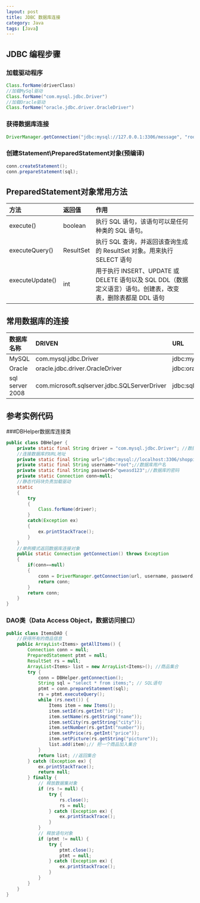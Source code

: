 ```yaml
---
layout: post
title: JDBC 数据库连接
category: Java
tags: [Java]
---
```



## JDBC 编程步骤

### 加载驱动程序

```java
Class.forName(driverClass)
//加载MySql驱动
Class.forName("com.mysql.jdbc.Driver")
//加载Oracle驱动
Class.forName("oracle.jdbc.driver.OracleDriver")
```

### 获得数据库连接

```java
DriverManager.getConnection("jdbc:mysql://127.0.0.1:3306/message", "root", "qweasd123");
```

### 创建Statement\PreparedStatement对象(预编译)

```java
conn.createStatement();
conn.prepareStatement(sql);
```
## PreparedStatement对象常用方法

|方法	|返回值	|作用|
|:--- | :--- | :---
|execute() 	|boolean	|执行 SQL 语句，该语句可以是任何种类的 SQL 语句。
|executeQuery() 	|ResultSet	|执行 SQL 查询，并返回该查询生成的 ResultSet 对象。用来执行SELECT 语句
|executeUpdate()  	|int	|用于执行 INSERT、UPDATE 或 DELETE 语句以及 SQL DDL（数据定义语言）语句。创建表，改变表，删除表都是 DDL 语句

## 常用数据库的连接

|数据库名称	|DRIVEN	|URL
|:--- | :--- | :---
|MySQL	|com.mysql.jdbc.Driver	|jdbc:mysql://localhost:3306/DBname
|Oracle	|oracle.jdbc.driver.OracleDriver	|jdbc:oracle:thin:@localhost:1521:DBname
|sql server 2008	|com.microsoft.sqlserver.jdbc.SQLServerDriver	|jdbc:sqlserver://localhost:1433;DataBaseName=DBname

## 参考实例代码

###DBHelper数据库连接类

```java
public class DBHelper {
	private static final String driver = "com.mysql.jdbc.Driver"; //数据库驱动
	//连接数据库的URL地址
	private static final String url="jdbc:mysql://localhost:3306/shopping?useUnicode=true&characterEncoding=UTF-8";
	private static final String username="root";//数据库用户名
	private static final String password="qweasd123";//数据库的密码
	private static Connection conn=null;
	//静态代码块负责加载驱动
	static
	{
		try
		{
			Class.forName(driver);
		}
		catch(Exception ex)
		{
			ex.printStackTrace();
		}
	}
	//单例模式返回数据库连接对象
	public static Connection getConnection() throws Exception
	{
		if(conn==null)
		{
			conn = DriverManager.getConnection(url, username, password);
			return conn;
		}
		return conn;
	}
}
```

### DAO类（Data Access Object，数据访问接口）

```java
public class ItemsDAO {
	//获得所有的商品信息
	public ArrayList<Items> getAllItems() {
		Connection conn = null;
		PreparedStatement ptmt = null;
		ResultSet rs = null;
		ArrayList<Items> list = new ArrayList<Items>(); //商品集合
		try {
			conn = DBHelper.getConnection();
			String sql = "select * from items;"; // SQL语句
			ptmt = conn.prepareStatement(sql);
			rs = ptmt.executeQuery();
			while (rs.next()) {
				Items item = new Items();   
				item.setId(rs.getInt("id"));
				item.setName(rs.getString("name"));
				item.setCity(rs.getString("city"));
				item.setNumber(rs.getInt("number"));
				item.setPrice(rs.getInt("price"));
				item.setPicture(rs.getString("picture"));
				list.add(item);// 把一个商品加入集合
			}
			return list; //返回集合
		} catch (Exception ex) {
			ex.printStackTrace();
			return null;
		} finally {
			// 释放数据集对象
			if (rs != null) {
				try {
					rs.close();
					rs = null;
				} catch (Exception ex) {
					ex.printStackTrace();
				}
			}
			// 释放语句对象
			if (ptmt != null) {
				try {
					ptmt.close();
					ptmt = null;
				} catch (Exception ex) {
					ex.printStackTrace();
				}
			}
		}
	}
}
```
